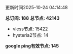 更新时间2025-10-24 04:14:48

**总订阅: 188**
**总节点: 42143**
- vless节点: 15422
- hysteria2节点: 14

**google ping有效节点: 145**
